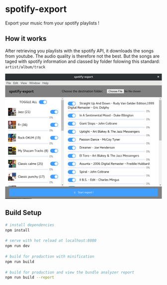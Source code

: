 # spotify-export

Export your music from your spotify playlists !

## How it works
After retrieving you playlists with the spotify API, it downloads the songs from youtube. The audio quality is therefore not the best. But the songs are taged with spotify information and classed by folder folowing this standard: `artist/album/track`

![Main interface](/img/main.png)

## Build Setup

``` bash
# install dependencies
npm install

# serve with hot reload at localhost:8080
npm run dev

# build for production with minification
npm run build

# build for production and view the bundle analyzer report
npm run build --report
```
